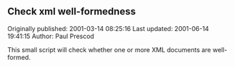 ## Check xml well-formedness 
Originally published: 2001-03-14 08:25:16 
Last updated: 2001-06-14 19:41:15 
Author: Paul Prescod 
 
This small script will check whether one or more XML documents are well-formed.